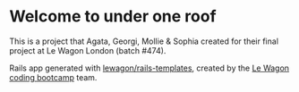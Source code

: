 <h1> Welcome to under one roof </h1>

This is a project that Agata, Georgi, Mollie & Sophia created for their final project at Le Wagon London (batch #474).



Rails app generated with [lewagon/rails-templates](https://github.com/lewagon/rails-templates), created by the [Le Wagon coding bootcamp](https://www.lewagon.com) team.
